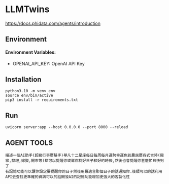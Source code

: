 # LLMTwins
https://docs.phidata.com/agents/introduction

## Environment

#### Environment Variables:
- OPENAI_API_KEY: OpenAI API Key

## Installation
```bash=
python3.10 -m venv env
source env/bin/active
pip3 install -r requirements.txt
```

## Run
```bash=
uvicorn server:app --host 0.0.0.0 --port 8000 --reload
```

## AGENT TOOLS
```
描述一個AI助手(超級行事曆幫手)舉凡十二星座每日每周每月運勢幸運色到農民曆各式吉時(搬家,祭祀,嫁娶,開市等)都可以提醒你或幫你找好日子和好的時辰,然後也會提醒你甚麼節日快到了
有記憶功能可以讓你設定要提醒你的日子然後用最適合那個日子的話通知你.後續可以的話利用API去查找更準確的資訊可以的話開發AI的記憶功能增加更強大的客製化性
```
